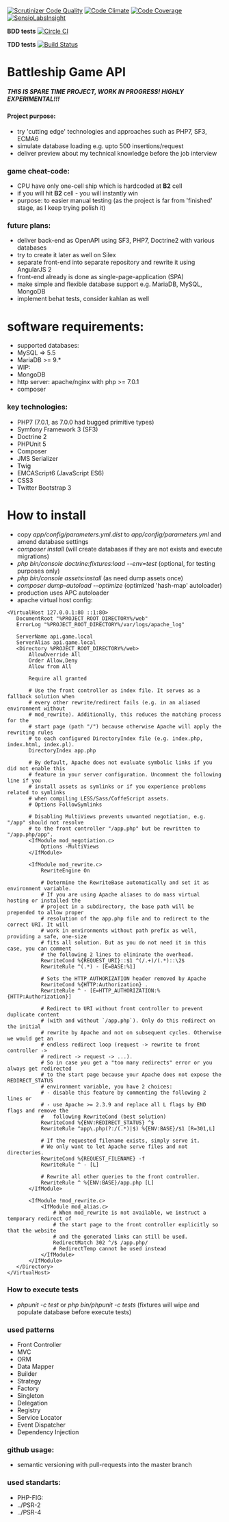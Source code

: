 [![Scrutinizer Code Quality](https://scrutinizer-ci.com/g/eugene-matvejev/battleship-game-api/badges/quality-score.png?b=master)](https://scrutinizer-ci.com/g/eugene-matvejev/battleship-game-api/?branch=master)
[![Code Climate](https://codeclimate.com/github/eugene-matvejev/battleship-game-api/badges/gpa.svg)](https://codeclimate.com/github/eugene-matvejev/battleship-game-api)
[![Code Coverage](https://scrutinizer-ci.com/g/eugene-matvejev/battleship-game-api/badges/coverage.png?b=master)](https://scrutinizer-ci.com/g/eugene-matvejev/battleship-game-api/?branch=master)
[![SensioLabsInsight](https://insight.sensiolabs.com/projects/f92d83b6-fd11-4b1b-ae86-b3ba1fb152dc/mini.png)](https://insight.sensiolabs.com/projects/f92d83b6-fd11-4b1b-ae86-b3ba1fb152dc)


__BDD tests__ [![Circle CI](https://circleci.com/gh/eugene-matvejev/battleship-game-api/tree/master.svg?style=svg)](https://circleci.com/gh/eugene-matvejev/battleship-game-api/tree/master)

__TDD tests__ [![Build Status](https://travis-ci.org/eugene-matvejev/battleship-game-api.svg?branch=master)](https://travis-ci.org/eugene-matvejev/battleship-game-api)

# Battleship Game API
##### THIS IS SPARE TIME PROJECT, WORK IN PROGRESS! HIGHLY EXPERIMENTAL!!!
#### Project purpose:
 * try 'cutting edge' technologies and approaches such as PHP7, SF3, ECMA6
 * simulate database loading e.g. upto 500 insertions/request
 * deliver preview about my technical knowledge before the job interview

### game cheat-code:
 * CPU have only one-cell ship which is hardcoded at __B2__ cell
  * if you will hit __B2__ cell - you will instantly win
   * purpose: to easier manual testing (as the project is far from 'finished' stage, as I keep trying polish it)

### future plans:
 * deliver back-end as OpenAPI using SF3, PHP7, Doctrine2 with various databases
  * try to create it later as well on Silex
 * separate front-end into separate repository and rewrite it using AngularJS 2
  * front-end already is done as single-page-application (SPA)
 * make simple and flexible database support e.g. MariaDB, MySQL, MongoDB
 * implement behat tests, consider kahlan as well

# software requirements:
 * supported databases:
  * MySQL => 5.5
  * MariaDB >= 9.*
 * WIP:
  * MongoDB
 * http server: apache/nginx with php >= 7.0.1
 * composer

### key technologies:
 * PHP7 (7.0.1, as 7.0.0 had bugged primitive types)
 * Symfony Framework 3 (SF3)
 * Doctrine 2
 * PHPUnit 5
 * Composer
 * JMS Serializer
 * Twig
 * EMCAScript6 (JavaScript ES6)
 * CSS3
 * Twitter Bootstrap 3

# How to install
 * copy *app/config/parameters.yml.dist* to *app/config/parameters.yml* and amend database settings
 * *composer install* (will create databases if they are not exists and execute migrations)
 * *php bin/console doctrine:fixtures:load --env=test* (optional, for testing purposes only)
 * *php bin/console assets:install* (as need dump assets once)
 * *composer dump-autoload --optimize* (optimized 'hash-map' autoloader)
  * production uses APC autoloader
 * apache virtual host config:
 ```
<VirtualHost 127.0.0.1:80 ::1:80>
    DocumentRoot "%PROJECT_ROOT_DIRECTORY%/web"
    ErrorLog "%PROJECT_ROOT_DIRECTORY%/var/logs/apache_log"

    ServerName api.game.local
    ServerAlias api.game.local
    <Directory %PROJECT_ROOT_DIRECTORY%/web>
        AllowOverride All
        Order Allow,Deny
        Allow from All

        Require all granted

        # Use the front controller as index file. It serves as a fallback solution when
        # every other rewrite/redirect fails (e.g. in an aliased environment without
        # mod_rewrite). Additionally, this reduces the matching process for the
        # start page (path "/") because otherwise Apache will apply the rewriting rules
        # to each configured DirectoryIndex file (e.g. index.php, index.html, index.pl).
        DirectoryIndex app.php

        # By default, Apache does not evaluate symbolic links if you did not enable this
        # feature in your server configuration. Uncomment the following line if you
        # install assets as symlinks or if you experience problems related to symlinks
        # when compiling LESS/Sass/CoffeScript assets.
        # Options FollowSymlinks

        # Disabling MultiViews prevents unwanted negotiation, e.g. "/app" should not resolve
        # to the front controller "/app.php" but be rewritten to "/app.php/app".
        <IfModule mod_negotiation.c>
            Options -MultiViews
        </IfModule>

        <IfModule mod_rewrite.c>
            RewriteEngine On

            # Determine the RewriteBase automatically and set it as environment variable.
            # If you are using Apache aliases to do mass virtual hosting or installed the
            # project in a subdirectory, the base path will be prepended to allow proper
            # resolution of the app.php file and to redirect to the correct URI. It will
            # work in environments without path prefix as well, providing a safe, one-size
            # fits all solution. But as you do not need it in this case, you can comment
            # the following 2 lines to eliminate the overhead.
            RewriteCond %{REQUEST_URI}::$1 ^(/.+)/(.*)::\2$
            RewriteRule ^(.*) - [E=BASE:%1]

            # Sets the HTTP_AUTHORIZATION header removed by Apache
            RewriteCond %{HTTP:Authorization} .
            RewriteRule ^ - [E=HTTP_AUTHORIZATION:%{HTTP:Authorization}]

            # Redirect to URI without front controller to prevent duplicate content
            # (with and without `/app.php`). Only do this redirect on the initial
            # rewrite by Apache and not on subsequent cycles. Otherwise we would get an
            # endless redirect loop (request -> rewrite to front controller ->
            # redirect -> request -> ...).
            # So in case you get a "too many redirects" error or you always get redirected
            # to the start page because your Apache does not expose the REDIRECT_STATUS
            # environment variable, you have 2 choices:
            # - disable this feature by commenting the following 2 lines or
            # - use Apache >= 2.3.9 and replace all L flags by END flags and remove the
            #   following RewriteCond (best solution)
            RewriteCond %{ENV:REDIRECT_STATUS} ^$
            RewriteRule ^app\.php(?:/(.*)|$) %{ENV:BASE}/$1 [R=301,L]

            # If the requested filename exists, simply serve it.
            # We only want to let Apache serve files and not directories.
            RewriteCond %{REQUEST_FILENAME} -f
            RewriteRule ^ - [L]

            # Rewrite all other queries to the front controller.
            RewriteRule ^ %{ENV:BASE}/app.php [L]
        </IfModule>

        <IfModule !mod_rewrite.c>
            <IfModule mod_alias.c>
                # When mod_rewrite is not available, we instruct a temporary redirect of
                # the start page to the front controller explicitly so that the website
                # and the generated links can still be used.
                RedirectMatch 302 ^/$ /app.php/
                # RedirectTemp cannot be used instead
            </IfModule>
        </IfModule>
    </Directory>
</VirtualHost>
 ```

### How to execute tests
 * *phpunit -c test* or *php bin/phpunit -c tests* (fixtures will wipe and populate database before execute tests)

### used patterns
 * Front Controller
 * MVC
 * ORM
 * Data Mapper
 * Builder
 * Strategy
 * Factory
 * Singleton
 * Delegation
 * Registry
 * Service Locator
 * Event Dispatcher
 * Dependency Injection

### github usage:
 * semantic versioning with pull-requests into the master branch

### used standarts:
 * PHP-FIG:
  * ../PSR-2
  * ../PSR-4
